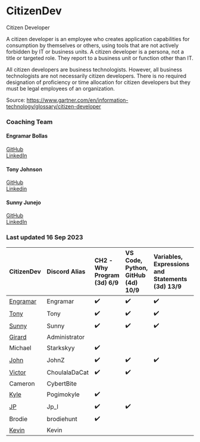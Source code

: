 # CitizenDev

Citizen Developer

A citizen developer is an employee who creates application capabilities for consumption by themselves or others, using tools that are not actively forbidden by IT or business units. A citizen developer is a persona, not a title or targeted role. They report to a business unit or function other than IT.

All citizen developers are business technologists.  However, all business technologists are not necessarily citizen developers.  There is no required designation of proficiency or time allocation for citizen developers but they must be legal employees of an organization.

Source: https://www.gartner.com/en/information-technology/glossary/citizen-developer

### Coaching Team
#### Engramar Bollas <br/>
[GitHub](https://github.com/engramar) <br/>
[LinkedIn](https://www.linkedin.com/in/engramarbollas/) <br/>

#### Tony Johnson <br/>
[GitHub](https://github.com/tnyjhnsn) <br/>
[Linkedin](https://www.linkedin.com/in/tony-johnson-53995413/) <br/>

#### Sunny Junejo <br/>
[GitHub](https://github.com/sjunejo) <br/>
[LinkedIn](https://www.linkedin.com/in/sadruddinjunejo/) <br/>

### Last updated 16 Sep 2023
| CitizenDev | Discord Alias | CH2 - Why Program (3d) 6/9 | VS Code, Python, GitHub (4d) 10/9 | Variables, Expressions and Statements (3d) 13/9 | Conditional Execution (3d) 16/9 | Functions (3d) 19/9 | Loops and Iterations (3d) 22/9 | Strings (3d) 25/9| Files (3d) 28/9 | Lists (3d) 1/10 | Dictionaries (3d) 4/10 | Tuples (3d) 7/10 | 
|:--|:--|:--|:--|:--|:--|:--|:--|:--|:--|:--|:--|:--|
| [Engramar](https://github.com/engramar) | Engramar |:heavy_check_mark:|:heavy_check_mark:|:heavy_check_mark:|||||||||
| [Tony](https://github.com/tnyjhnsn) | Tony |:heavy_check_mark:|:heavy_check_mark:|:heavy_check_mark:|||||||||
| [Sunny](https://github.com/sjunejo) | Sunny |:heavy_check_mark:|:heavy_check_mark:|:heavy_check_mark:|||||||||
| [Girard](https://github.com/GirardT) | Administrator ||||||||||||
| Michael | Starkskyy |:heavy_check_mark:|||||||||||
| [John](https://github.com/JohnZGBG) | JohnZ |:heavy_check_mark:|:heavy_check_mark:|:heavy_check_mark:|:heavy_check_mark:||||||||
| [Victor](https://github.com/CholulaTheCat) | ChoulalaDaCat |:heavy_check_mark:|:heavy_check_mark:||||||||||
| Cameron | CybertBite ||||||||||||
| [Kyle](https://github.com/mkasborromeo) | Pogimokyle |:heavy_check_mark:|||||||||||
| [JP](https://github.com/josepedrolorenzini) | Jp_l |:heavy_check_mark:|:heavy_check_mark:||||||||||
| Brodie | brodiehunt |:heavy_check_mark:|||||||||||
| [Kevin](https://github.com/ZizhangOu) | Kevin ||||||||||||
